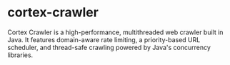# cortex-crawler
Cortex Crawler is a high-performance, multithreaded web crawler built in Java. It features domain-aware rate limiting, a priority-based URL scheduler, and thread-safe crawling powered by Java's concurrency libraries.
